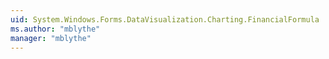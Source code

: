 ```yaml
---
uid: System.Windows.Forms.DataVisualization.Charting.FinancialFormula
ms.author: "mblythe"
manager: "mblythe"
---
```

